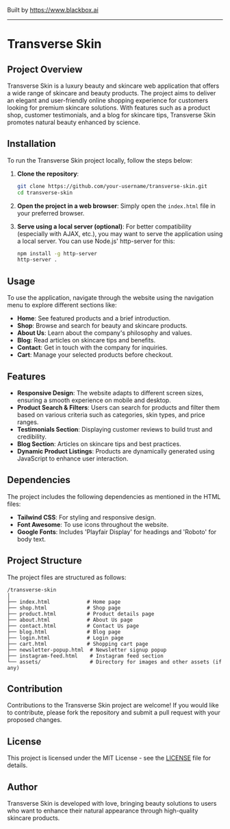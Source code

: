
Built by https://www.blackbox.ai

---

# Transverse Skin

## Project Overview
Transverse Skin is a luxury beauty and skincare web application that offers a wide range of skincare and beauty products. The project aims to deliver an elegant and user-friendly online shopping experience for customers looking for premium skincare solutions. With features such as a product shop, customer testimonials, and a blog for skincare tips, Transverse Skin promotes natural beauty enhanced by science.

## Installation
To run the Transverse Skin project locally, follow the steps below:

1. **Clone the repository**:
   ```bash
   git clone https://github.com/your-username/transverse-skin.git
   cd transverse-skin
   ```

2. **Open the project in a web browser**:
   Simply open the `index.html` file in your preferred browser.

3. **Serve using a local server (optional)**:
   For better compatibility (especially with AJAX, etc.), you may want to serve the application using a local server. You can use Node.js' http-server for this:

   ```bash
   npm install -g http-server
   http-server .
   ```

## Usage
To use the application, navigate through the website using the navigation menu to explore different sections like:
- **Home**: See featured products and a brief introduction.
- **Shop**: Browse and search for beauty and skincare products.
- **About Us**: Learn about the company's philosophy and values.
- **Blog**: Read articles on skincare tips and benefits.
- **Contact**: Get in touch with the company for inquiries.
- **Cart**: Manage your selected products before checkout.

## Features
- **Responsive Design**: The website adapts to different screen sizes, ensuring a smooth experience on mobile and desktop.
- **Product Search & Filters**: Users can search for products and filter them based on various criteria such as categories, skin types, and price ranges.
- **Testimonials Section**: Displaying customer reviews to build trust and credibility.
- **Blog Section**: Articles on skincare tips and best practices.
- **Dynamic Product Listings**: Products are dynamically generated using JavaScript to enhance user interaction.

## Dependencies
The project includes the following dependencies as mentioned in the HTML files:
- **Tailwind CSS**: For styling and responsive design.
- **Font Awesome**: To use icons throughout the website.
- **Google Fonts**: Includes 'Playfair Display' for headings and 'Roboto' for body text.

## Project Structure
The project files are structured as follows:

```
/transverse-skin
│
├── index.html            # Home page
├── shop.html             # Shop page
├── product.html          # Product details page
├── about.html            # About Us page
├── contact.html          # Contact Us page
├── blog.html             # Blog page
├── login.html            # Login page
├── cart.html             # Shopping cart page
├── newsletter-popup.html  # Newsletter signup popup
├── instagram-feed.html    # Instagram feed section
└── assets/                # Directory for images and other assets (if any)
```

## Contribution
Contributions to the Transverse Skin project are welcome! If you would like to contribute, please fork the repository and submit a pull request with your proposed changes.

## License
This project is licensed under the MIT License - see the [LICENSE](LICENSE) file for details.

## Author
Transverse Skin is developed with love, bringing beauty solutions to users who want to enhance their natural appearance through high-quality skincare products.
